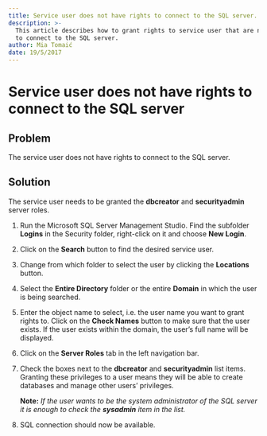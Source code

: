```yaml
---
title: Service user does not have rights to connect to the SQL server.
description: >-
  This article describes how to grant rights to service user that are necessary
  to connect to the SQL server.
author: Mia Tomaić
date: 19/5/2017
---
```


# Service user does not have rights to connect to the SQL server

## Problem

The service user does not have rights to connect to the SQL server.

## Solution

The service user needs to be granted the **dbcreator** and **securityadmin** server roles.

1. Run the Microsoft SQL Server Management Studio. Find the subfolder **Logins** in the Security folder, right-click on it and choose **New Login**.
2. Click on the **Search** button to find the desired service user.
3. Change from which folder to select the user by clicking the **Locations** button.
4. Select the **Entire Directory** folder or the entire **Domain** in which the user is being searched.
5. Enter the object name to select, i.e. the user name you want to grant rights to. Click on the **Check Names** button to make sure that the user exists. If the user exists within the domain, the user’s full name will be displayed.
6. Click on the **Server Roles** tab in the left navigation bar.
7. Check the boxes next to the **dbcreator** and **securityadmin** list items. Granting these privileges to a user means they will be able to create databases and manage other users’ privileges.

   **Note:** _If the user wants to be the system administrator of the SQL server it is enough to check the **sysadmin** item in the list._

8. SQL connection should now be available.

